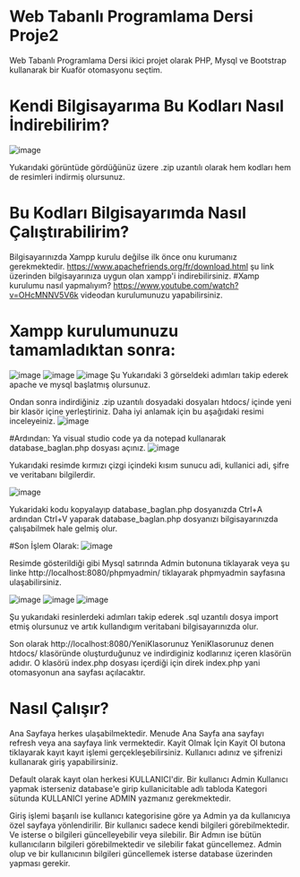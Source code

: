 # Web Tabanlı Programlama Dersi Proje2
Web Tabanlı Programlama Dersi ikici projet olarak PHP, Mysql ve Bootstrap kullanarak bir Kuaför otomasyonu seçtim.

# Kendi Bilgisayarıma Bu Kodları Nasıl İndirebilirim?

![image](https://user-images.githubusercontent.com/75726215/175116882-bdcea4dd-450a-4efc-ba5a-cf0a493bc458.png)

Yukarıdaki görüntüde gördüğünüz üzere .zip uzantılı olarak hem kodları hem de resimleri indirmiş olursunuz.

# Bu Kodları Bilgisayarımda Nasıl Çalıştırabilirim?
  Bilgisayarınızda Xampp kurulu değilse ilk önce onu kurumanız gerekmektedir.
  https://www.apachefriends.org/fr/download.html şu link üzerinden bilgisayarınıza uygun olan xampp'i indirebilirsiniz.
  #Xamp kurulumu nasıl yapmalıyım?
  https://www.youtube.com/watch?v=OHcMNNV5V6k videodan kurulumunuzu yapabilirsiniz.
  
  
  # Xampp kurulumunuzu tamamladıktan sonra:
  ![image](https://user-images.githubusercontent.com/75726215/175119851-ba5322f0-d2ad-40af-a2b5-bca720c5941b.png)
  ![image](https://user-images.githubusercontent.com/75726215/175120167-18e4d8a1-1f75-402e-a710-37a0e66ede41.png)
  ![image](https://user-images.githubusercontent.com/75726215/175120287-a21a3b52-ccfd-4136-ad67-3d88a6ae775f.png)
  Şu Yukarıdaki 3 görseldeki adımları takip ederek apache ve mysql başlatmış olursunuz.
    
  Ondan sonra indirdiğiniz .zip uzantılı dosyadaki dosyaları htdocs/ içinde yeni bir klasör içine yerleştiriniz. Daha iyi anlamak için bu aşağıdaki resimi inceleyeiniz. 
  ![image](https://user-images.githubusercontent.com/75726215/175121596-d72d750b-a785-4de5-ace7-7f6c730b1080.png)
    
  #Ardından:
  Ya visual studio code ya da notepad kullanarak database_baglan.php dosyası açınız.
  ![image](https://user-images.githubusercontent.com/75726215/175123253-2a08a472-62f2-40a7-9638-5f6ef2dc0bfb.png)

  Yukarıdaki resimde kırmızı çizgi içindeki kısım sunucu adi, kullanici adi, şifre ve veritabanı bilgilerdir. 

![image](https://user-images.githubusercontent.com/75726215/175129954-1c9a73e9-e4e7-4b40-9857-eeefa9e8b82a.png)

  Yukaridaki kodu kopyalayıp database_baglan.php dosyanızda Ctrl+A ardından Ctrl+V yaparak database_baglan.php dosyanızı bilgisayarınızda çalışabilmek hale gelmiş olur.

  #Son İşlem Olarak: 
  ![image](https://user-images.githubusercontent.com/75726215/175125685-932cfbea-0df9-4fd4-b7b8-187f57aaa24f.png)

  Resimde gösterildiği gibi Mysql satırında Admin butonuna tiklayarak veya şu linke http://localhost:8080/phpmyadmin/ tiklayarak phpmyadmin sayfasına ulaşabilirsiniz.

  ![image](https://user-images.githubusercontent.com/75726215/175126873-30deea41-4c96-4b11-935e-d8e10e5d8065.png)
  ![image](https://user-images.githubusercontent.com/75726215/175127172-e2fe2b5a-224e-4428-9c95-678d16fdc5fc.png)
  ![image](https://user-images.githubusercontent.com/75726215/175127435-13dccf18-370c-4cfb-bb25-4d2f2e97ee49.png)

  Şu yukarıdaki resinlerdeki adımları takip ederek .sql uzantılı dosya import etmiş olursunuz ve artık kullandıgım veritabani bilgisayarınızda olur.

  Son olarak http://localhost:8080/YeniKlasorunuz YeniKlasorunuz denen htdocs/ klasöründe oluşturduğunuz ve indirdiginiz kodlarınız içeren klasörün adıdır.
  O klasörü index.php dosyası içerdiği için direk index.php yani otomasyonun ana sayfası açılacaktır.
  
  
  # Nasıl Çalışır?
  Ana Sayfaya herkes ulaşabilmektedir. Menude Ana Sayfa ana sayfayı refresh veya ana sayfaya link vermektedir. Kayit Olmak İçin Kayit Ol butona tiklayarak
  kayıt kayıt işlemi gerçekleşebilirsiniz. Kullanıcı adınız ve şifrenizi kullanarak giriş yapabilirsiniz.
  
  Default olarak kayıt olan herkesi KULLANICI'dir. Bir kullanıcı Admin Kullanıcı yapmak isterseniz database'e girip kullanicitable adlı tabloda Kategori sütunda
  KULLANICI yerine ADMIN yazmanız gerekmektedir.
  
  Giriş işlemi başarılı ise kullanıcı kategorisine göre ya Admin ya da kullanıcıya özel sayfaya yönlendirilir.
  Bir kullanıcı sadece kendi bilgileri görebilmektedir. Ve isterse o bilgileri güncelleyebilir veya silebilir.
  Bir Admın ise bütün kullanıcıların bilgileri görebilmektedir ve silebilir fakat güncellemez. Admin olup ve bir kullanıcının bilgileri güncellemek isterse 
  database üzerinden yapması gerekir.
  
  



